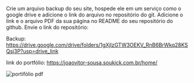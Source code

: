 Crie um arquivo backup do seu site, hospede ele em um serviço como o google drive e adicione o link do arquivo no repositório do git. Adicione o link e o arquivo PDF da sua página no README do seu repositório do github. Envie o link do repositório: 

Backup: https://drive.google.com/drive/folders/1gXjIzGTW3OEKV_RnB6BrWkq28KSQsj3P?usp=drive_link

link do portfólio: https://joaovitor-sousa.soukick.com.br/home/

![portifólio pdf](https://github.com/JhonDev90/Kick-Atividades/assets/118639436/646f44c2-7ba6-41fb-b651-d3601507f4f6)
